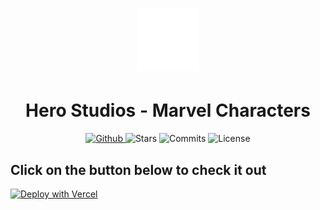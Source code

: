  


<h1 align="center">
   <img alt="hero" src="github/logo.svg" width="100px"  />
    
</h1>
  
<div align="center">
  <h1>Hero Studios - Marvel Characters</h1>
</div>

<!-- <p align="center" >
  <a href="#about"> About </a> &nbsp;&nbsp;&nbsp;| &nbsp;&nbsp;&nbsp;
  <a href="#click-on-the-button-below-to-vist-the-page">Deploy</a> &nbsp;&nbsp;&nbsp;|&nbsp;&nbsp;&nbsp;
  <a href="#features">Features</a> &nbsp;&nbsp;&nbsp;|&nbsp;&nbsp;&nbsp;
  <a href="#license">License</a>
</p>
 -->

<p align="center">
  <a href="https://github.com/eulazzo" target="_blank">
    <img src="https://img.shields.io/static/v1?label=author&message=eulazzo&color=4425EC&labelColor=9c44dc" alt="Github"> 
  </a>
    <img src="https://img.shields.io/github/stars/eulazzo/Sigma?color=4425EC&labelColor=9c44dc" alt="Stars">
  <img src="https://img.shields.io/github/last-commit/eulazzo/Sigma?color=4425EC&labelColor=9c44dc" alt="Commits">
  <img src="https://img.shields.io/static/v1?label=license&message=MIT&color=4425EC&labelColor=9c44dc" alt="License">
</p>

## Click on the button below to check it out
 
[![Deploy with Vercel](https://vercel.com/button)]( https://herostudios.netlify.app/ )
